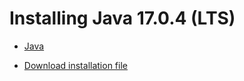 # Installing Java 17.0.4 (LTS)

- <a href="https://www.oracle.com/java/technologies/downloads/#java17">Java</a>

- <a href="https://download.oracle.com/java/17/latest/jdk-17_linux-x64_bin.deb">Download installation file</a>
